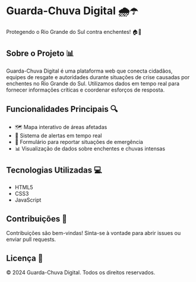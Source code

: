 # Guarda-Chuva Digital 🌧️☂️

Protegendo o Rio Grande do Sul contra enchentes! 🏠🛶
## Sobre o Projeto 📊

Guarda-Chuva Digital é uma plataforma web que conecta cidadãos, equipes de resgate e autoridades durante situações de crise causadas por enchentes no Rio Grande do Sul. Utilizamos dados em tempo real para fornecer informações críticas e coordenar esforços de resposta.

## Funcionalidades Principais 🔍

- 🗺️ Mapa interativo de áreas afetadas
- 🚨 Sistema de alertas em tempo real
- 📝 Formulário para reportar situações de emergência
- 📊 Visualização de dados sobre enchentes e chuvas intensas

## Tecnologias Utilizadas 💻

- HTML5
- CSS3
- JavaScript

## Contribuições 🤝

Contribuições são bem-vindas! Sinta-se à vontade para abrir issues ou enviar pull requests.

## Licença 📄

© 2024 Guarda-Chuva Digital. Todos os direitos reservados.
